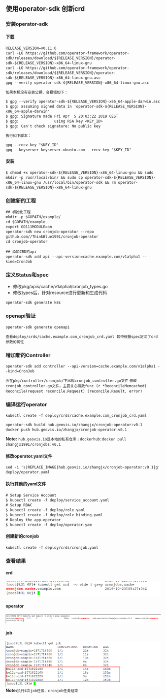 ## 使用operator-sdk 创新crd

### 安装operator-sdk
#### 下载
```shell script
RELEASE_VERSION=v0.11.0
curl -LO https://github.com/operator-framework/operator-sdk/releases/download/${RELEASE_VERSION}/operator-sdk-${RELEASE_VERSION}-x86_64-linux-gnu
curl -LO https://github.com/operator-framework/operator-sdk/releases/download/${RELEASE_VERSION}/operator-sdk-${RELEASE_VERSION}-x86_64-linux-gnu.asc
gpg --verify operator-sdk-${RELEASE_VERSION}-x86_64-linux-gnu.asc
```
`如果本机没有安装公钥，会报错如下：`
```shell script
$ gpg --verify operator-sdk-${RELEASE_VERSION}-x86_64-apple-darwin.asc
$ gpg: assuming signed data in 'operator-sdk-${RELEASE_VERSION}-x86_64-apple-darwin'
$ gpg: Signature made Fri Apr  5 20:03:22 2019 CEST
$ gpg:                using RSA key <KEY_ID>
$ gpg: Can't check signature: No public key
```
``执行如下脚本：``
```shell script
gpg --recv-key "$KEY_ID"
gpg --keyserver keyserver.ubuntu.com --recv-key "$KEY_ID"
```
#### 安装
```shell script
$ chmod +x operator-sdk-${RELEASE_VERSION}-x86_64-linux-gnu && sudo mkdir -p /usr/local/bin/ && sudo cp operator-sdk-${RELEASE_VERSION}-x86_64-linux-gnu /usr/local/bin/operator-sdk && rm operator-sdk-${RELEASE_VERSION}-x86_64-linux-gnu
```

### 创建新的工程
```shell script
## 初始化工程
mkdir -p $GOPATH/example/
cd $GOPATH/example
export GO111MODULE=on
operator-sdk new cronjob-operator --repo github.com//ThinkBlue1991/cronjob-operator
cd cronjob-operator

## 添加CRD的api
operator-sdk add api --api-version=cache.example.com/v1alpha1 --kind=CronJob
```
### 定义Status和spec
- 修改pkg/apis/cache/v1alphal/cronjob_types.go
- 修改types后，针对resource进行更新和生成代码
```shell script
operator-sdk generate k8s
```

### openapi验证
```shell script
operator-sdk generate openapi
```
`查看deploy/crds/cache.example.com_cronjob_crd.yaml 其中根据spec定义了crd参数的属性`

### 增加新的Controller
```shell script
operator-sdk add controller --api-version=cache.example.com/v1alpha1 --kind=CronJob
```
`会在pkg/controller/cronjob/下出现cronjob_controller.go文件`
`修改cronjob_controller.go文件，主要关心函数func (r *ReconcileMemcached) Reconcile(request reconcile.Request) (reconcile.Result, error)`

### 编译运行operator
```shell script
kubectl create -f deploy/crds/cache.example.com_cronjob_crd.yaml
```

```shell script
operator-sdk build hub.geovis.io/zhangjx/cronjob-operator:v0.1
docker push hub.geovis.io/zhangjx/cronjob-operator:v0.1
```
**Note:** `hub.geovis.io是本地的私有仓库；dockerhub:docker pull zhangjx1991/cronjobs:v0.1`
#### 修改operator.yaml文件
```shell script
sed -i 's|REPLACE_IMAGE|hub.geovis.io/zhangjx/cronjob-operator:v0.1|g' deploy/operator.yaml
```

#### 执行其他的yaml文件
```shell script
# Setup Service Account
$ kubectl create -f deploy/service_account.yaml
# Setup RBAC 
$ kubectl create -f deploy/role.yaml
$ kubectl create -f deploy/role_binding.yaml
# Deploy the app-operator
$ kubectl create -f deploy/operator.yam
```
#### 创建新的cronjob
```shell script
kubectl create -f deploy/crds/cronjob.yaml
```
### 查看结果
#### crd
![](https://raw.githubusercontent.com/ThinkBlue1991/Images1991/master/img/20191023195352.png)
#### operator
![](https://raw.githubusercontent.com/ThinkBlue1991/Images1991/master/img/20191023195506.png)

#### job
![](https://raw.githubusercontent.com/ThinkBlue1991/Images1991/master/img/20191023195537.png)
**Note:**`执行4次job任务，cronjob任务结束`
